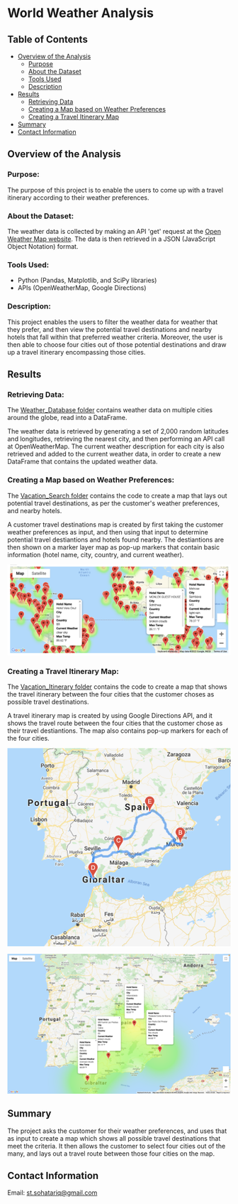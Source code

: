 # World Weather Analysis
## Table of Contents
- [Overview of the Analysis](#overview-of-the-analysis)
    - [Purpose](#purpose)
    - [About the Dataset](#about-the-dataset)
    - [Tools Used](#tools-used)
    - [Description](#description)
- [Results](#results)
    - [Retrieving Data](#Retrieving-Data)
    - [Creating a Map based on Weather Preferences](#Creating-a-Map-based-on-Weather-Preferences)
    - [Creating a Travel Itinerary Map](#Creating-a-Travel-Itinerary-Map)
- [Summary](#summary)
- [Contact Information](#contact-information)

## Overview of the Analysis
### Purpose:
The purpose of this project is to enable the users to come up with a travel itinerary according to their weather preferences. 

### About the Dataset:
The weather data is collected by making an API 'get' request at the [Open Weather Map website](https://openweathermap.org/api). The data is then retrieved in a JSON (JavaScript Object Notation) format.

### Tools Used:
 - Python (Pandas, Matplotlib, and SciPy libraries)
 - APIs (OpenWeatherMap, Google Directions)

### Description:
This project enables the users to filter the weather data for weather that they prefer, and then view the potential travel destinations and nearby hotels that fall within that preferred weather criteria. Moreover, the user is then able to choose four cities out of those potential destinations and draw up a travel itinerary encompassing those cities. 

## Results
### Retrieving Data:
The [Weather_Database folder](https://github.com/SohaT7/World_Weather_Analysis/tree/main/Weather_Database) contains weather data on multiple cities around the globe, read into a DataFrame.

The weather data is retrieved by generating a set of 2,000 random latitudes and longitudes, retrieving the nearest city, and then performing an API call at OpenWeatherMap. The current weather description for each city is also retrieved and added to the current weather data, in order to create a new DataFrame that contains the updated weather data.

### Creating a Map based on Weather Preferences:
The [Vacation_Search folder](https://github.com/SohaT7/World_Weather_Analysis/tree/main/Vacation_Search) contains the code to create a map that lays out potential travel destinations, as per the customer's weather preferences, and nearby hotels.

A customer travel destinations map is created by first taking the customer weather preferences as input, and then using that input to determine potential travel destiantions and hotels found nearby. The destiantions are then shown on a marker layer map as pop-up markers that contain basic information (hotel name, city, country, and current weather).

![Customer Travel Destinations Map](https://github.com/SohaT7/World_Weather_Analysis/blob/main/Vacation_Search/WeatherPy_vacation_map.png)

### Creating a Travel Itinerary Map:
The [Vacation_Itinerary folder](https://github.com/SohaT7/World_Weather_Analysis/tree/main/Vacation_Itinerary) contains the code to create a map that shows the travel itinerary between the four cities that the customer choses as possible travel destinations.

A travel itinerary map is created by using Google Directions API, and it shows the travel route between the four cities that the customer chose as their travel destiantions. The map also contains pop-up markers for each of the four cities. 

![Travel Itinerary Map](https://github.com/SohaT7/World_Weather_Analysis/blob/main/Vacation_Itinerary/WeatherPy_travel_map.png)

![Travel Itinerary Map with pop-up markers](https://github.com/SohaT7/World_Weather_Analysis/blob/main/Vacation_Itinerary/WeatherPy_travel_map_markers.png)

## Summary
The project asks the customer for their weather preferences, and uses that as input to create a map which shows all possible travel destinations that meet the criteria. It then allows the customer to select four cities out of the many, and lays out a travel route between those four cities on the map.

## Contact Information
Email: st.sohatariq@gmail.com
